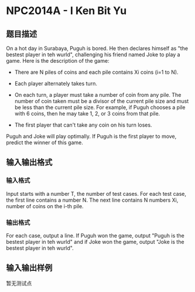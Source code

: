 # NPC2014A - I Ken Bit Yu

## 题目描述

On a hot day in Surabaya, Puguh is bored. He then declares himself as "the bestest player in teh wurld", challenging his friend named Joke to play a game. Here is the description of the game:

- There are N piles of coins and each pile contains Xi coins (i=1 to N).

- Each player alternately takes turn.

- On each turn, a player must take a number of coin from any pile. The number of coin taken must be a divisor of the current pile size and must be less than the current pile size. For example, if Puguh chooses a pile with 6 coins, then he may take 1, 2, or 3 coins from that pile.

- The first player that can't take any coin on his turn loses.

Puguh and Joke will play optimally. If Puguh is the first player to move, predict the winner of this game.

## 输入输出格式

### 输入格式

Input starts with a number T, the number of test cases. For each test case, the first line contains a number N. The next line contains N numbers Xi, number of coins on the i-th pile.

### 输出格式

For each case, output a line. If Puguh won the game, output "Puguh is the bestest player in teh wurld" and if Joke won the game, output "Joke is the bestest player in teh wurld".

## 输入输出样例

暂无测试点

